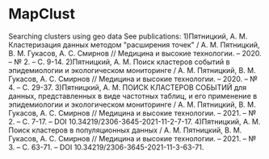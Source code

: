 # MapClust
Searching clusters using geo data
See publications:
1)Пятницкий, А. М. Кластеризация данных методом "расширения точек" / А. М. Пятницкий, В. М. Гукасов, А. С. Смирнов // Медицина и высокие технологии. – 2020. – № 2. – С. 9-14.
2)Пятницкий, А. М. Поиск кластеров событий в эпидемиологии и экологическом мониторинге / А. М. Пятницкий, В. М. Гукасов, А. С. Смирнов // Медицина и высокие технологии. – 2020. – № 4. – С. 29-37.
3)Пятницкий, А. М. ПОИСК КЛАСТЕРОВ СОБЫТИЙ для данных, представленных в виде частотных таблиц, и его применение в эпидемиологии и экологическом мониторинге / А. М. Пятницкий, В. М. Гукасов, А. С. Смирнов // Медицина и высокие технологии. – 2021. – № 2. – С. 7-17. – DOI 10.34219/2306-3645-2021-11-2-7-17.
4)Пятницкий, А. М. Поиск кластеров в популяционных данных / А. М. Пятницкий, В. М. Гукасов, А. С. Смирнов // Медицина и высокие технологии. – 2021. – № 3. – С. 63-71. – DOI 10.34219/2306-3645-2021-11-3-63-71.
